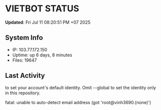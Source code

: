 # VIETBOT STATUS
**Updated**: Fri Jul 11 08:20:51 PM +07 2025

## System Info
- IP: 103.77.172.150
- Uptime: up 6 days, 8 minutes
- Files: 19647

## Last Activity

to set your account's default identity.
Omit --global to set the identity only in this repository.

fatal: unable to auto-detect email address (got 'root@vinh3690.(none)')
